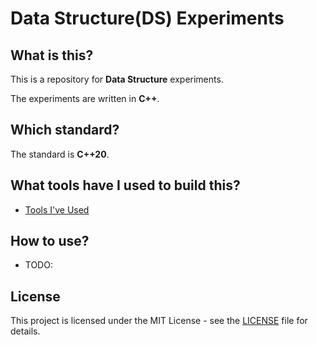 # Data Structure(DS) Experiments

## What is this?

This is a repository for __Data Structure__ experiments.

The experiments are written in __C++__.

## Which standard?

The standard is __C++20__.

## What tools have I used to build this?

- [Tools I've Used](./doc/Tools.md)

## How to use?

- TODO:

## License

This project is licensed under the MIT License - see the [LICENSE](./LICENSE) file for details.
